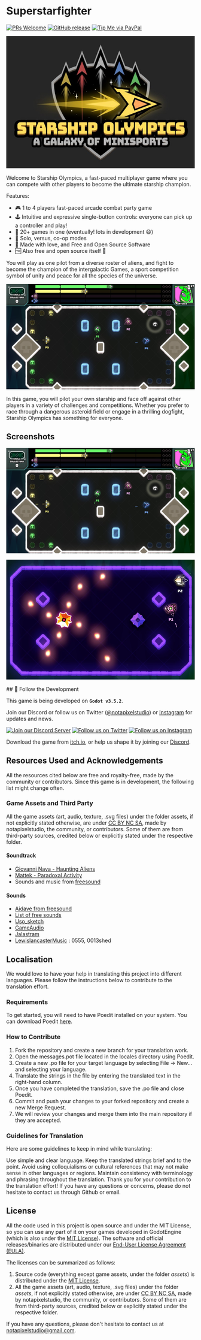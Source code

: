 
# Superstarfighter

[![PRs Welcome](https://img.shields.io/badge/PRs-welcome-brightgreen.svg?style=flat-square)](http://makeapullrequest.com)
[![GitHub release](https://img.shields.io/github/release/notapixelstudio/superstarfighter.svg)](https://gitHub.com/notapixelstudio/superstarfighter/tags/)
[![Tip Me via PayPal](https://img.shields.io/badge/PayPal-tip%20me-green.svg?logo=paypal)](https://www.paypal.me/notapixelstudio)
<!-- [![GitHub commits](https://img.shields.io/github/commits-since/notapixelstudio/superstarfighter/v0.2-alpha.svg)](https://GitHub.com/notapixelstudio/superstarfighter/commit/) -->

<a href="https://notapixel.itch.io/superstarfighter"><img src="img/logo1.jpg"/></a>


Welcome to Starship Olympics, a fast-paced multiplayer game where you can compete with other players to become the ultimate starship champion.

Features:
- 🎮 1 to 4 players fast-paced arcade combat party game
- 🕹️ Intuitive and expressive single-button controls: everyone can pick up a controller and play!
- 🎲 20+ games in one (eventually! lots in development 😄)
- 🤖 Solo, versus, co-op modes
- 💖 Made with love, and Free and Open Source Software
- 🆓 Also free and open source itself 🙂

You will play as one pilot from a diverse roster of aliens, and fight to become the champion of the intergalactic Games, a sport competition symbol of unity and peace for all the species of the universe.

<a href="https://notapixel.itch.io/superstarfighter"><img src="img/gameplay.jpg"/></a>

In this game, you will pilot your own starship and face off against other players in a variety of challenges and competitions. Whether you prefer to race through a dangerous asteroid field or engage in a thrilling dogfight, Starship Olympics has something for everyone.

## Screenshots

[![Gameplay Screenshot](img/gameplay.jpg)](https://notapixel.itch.io/superstarfighter)

[![Gameplay Screenshot](img/gameplay2.jpg)](https://notapixel.itch.io/superstarfighter)

## 📣 Follow the Development

This game is being developed on **`Godot v3.5.2`**.

Join our Discord or follow us on Twitter ([@notapixelstudio](https://twitter.com/notapixelstudio)) or [Instagram](https://instagram.com/notapixelstudio) for updates and news.

[![Join our Discord Server](https://img.itch.zone/aW1nLzIyNTU1MDkucG5n/original/z9chy2.png)](https://discord.gg/tchr6qpj59)
[![Follow us on Twitter](https://img.itch.zone/aW1nLzIyNTU1MDgucG5n/original/I6PXjA.png)](https://twitter.com/notapixelstudio)
[![Follow us on Instagram](https://img.itch.zone/aW1nLzI2ODI2MjkucG5n/original/6qfdLm.png)](https://instagram.com/notapixelstudio)

Download the game from [itch.io](https://notapixel.itch.io/superstarfighter), or help us shape it by joining our [Discord](https://discord.gg/tchr6qpj59).

## Resources Used and Acknowledgements
All the resources cited below are free and royalty-free, made by the community or contributors. Since this game is in development, the following list might change often.

### Game Assets and Third Party

All the game assets (art, audio, texture, .svg files) under the folder assets, if not explicitly stated otherwise, are under [CC BY NC SA](https://creativecommons.org/licenses/by-nc-sa/2.0/), made by notapixelstudio, the community, or contributors. Some of them are from third-party sources, credited below or explicitly stated under the respective folder.

#### Soundtrack

- [Giovanni Nava - Haunting Aliens](https://www.giovanni-nava.com/) 
- [Mattek - Paradoxal Activity](https://soundcloud.com/themattek/mattek-paradoxal-activity)
- Sounds and music from [freesound](https://freesound.org/people/salvob41/downloaded_sounds)

#### Sounds

- [Aidave from freesound](https://freesound.org/people/aidave/downloaded_sounds)
- [List of free sounds](https://v-play.net/game-resources/16-sites-featuring-free-game-sounds)
- [Uso_sketch](https://freesound.org/people/uso_sketch/sounds/443865)
- [GameAudio](https://freesound.org/people/GameAudio/packs/13940/)
- [Jalastram](https://freesound.org/people/jalastram/packs/17801)
- [LewislancasterMusic](https://soundcloud.com/lewislancastermusic) : 0555, 0013shed


## Localisation

We would love to have your help in translating this project into different languages. Please follow the instructions below to contribute to the translation effort.

### Requirements

To get started, you will need to have Poedit installed on your system. You can download Poedit [here](https://poedit.net/download).

### How to Contribute

1. Fork the repository and create a new branch for your translation work.
2. Open the messages.pot file located in the locales directory using Poedit.
3. Create a new .po file for your target language by selecting File -> New... and selecting your language.
4. Translate the strings in the file by entering the translated text in the right-hand column.
5. Once you have completed the translation, save the .po file and close Poedit.
6. Commit and push your changes to your forked repository and create a new Merge Request.
7. We will review your changes and merge them into the main repository if they are accepted.

### Guidelines for Translation

Here are some guidelines to keep in mind while translating:

Use simple and clear language.
Keep the translated strings brief and to the point.
Avoid using colloquialisms or cultural references that may not make sense in other languages or regions.
Maintain consistency with terminology and phrasing throughout the translation.
Thank you for your contribution to the translation effort! If you have any questions or concerns, please do not hesitate to contact us through Github or email.

## License

All the code used in this project is open source and under the MIT License, so you can use any part of it on your games developed in GodotEngine (which is also under the [MIT License](https://godotengine.org/license)). The software and official releases/binaries are distributed under our [End-User License Agreement (EULA)](LICENSE_software.txt).

The licenses can be summarized as follows:

1. Source code (everything except game assets, under the folder _assets_) is distributed under the [MIT License](LICENSE_source_code.txt).
2. All the game assets (art, audio, texture, .svg files) under the folder _assets_, if not explicitly stated otherwise, are under [CC BY NC SA](https://creativecommons.org/licenses/by-nc-sa/2.0/), made by notapixelstudio, the community, or contributors. Some of them are from third-party sources, credited below or explicitly stated under the respective folder.

If you have any questions, please don't hesitate to contact us at notapixelstudio@gmail.com.
